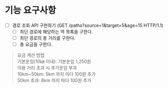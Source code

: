 # 기능 요구사항

- [ ] 경로 조회 API 구현하기 (GET /paths?source=1&target=5&age=15 HTTP/1.1)
  - [ ] 최단 경로에 해당하는 역 목록을 구한다.
  - [ ] 최단 경로의 총 거리를 구한다.
  - [ ] 총 요금을 구한다.

> 요금 계산 방법  
> 기본운임(10㎞ 이내): 기본운임 1,250원  
> 이용 거리 초과 시 추가운임 부과  
> 10km~50km: 5km 까지 마다 100원 추가  
> 50km 초과: 8km 까지 마다 100원 추가
 

